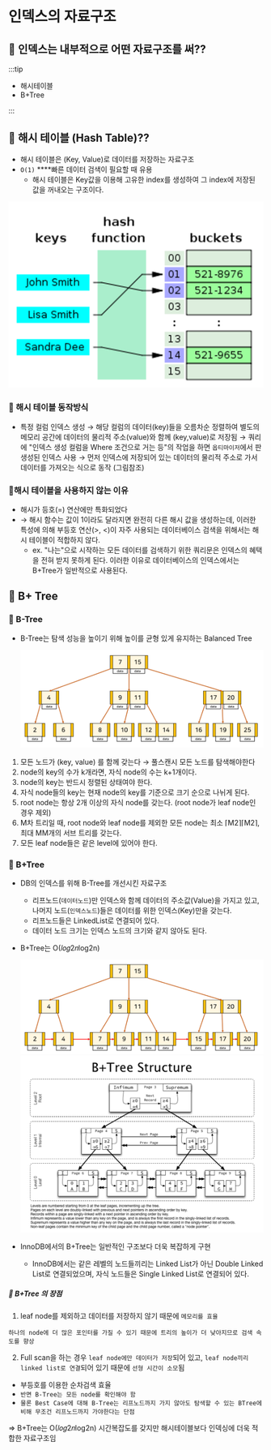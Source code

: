 # 인덱스의 자료구조

## 🐣 인덱스는 내부적으로 어떤 자료구조를 써??

:::tip
 
- 해시테이블
- B+Tree

:::

## 🐣 해시 테이블 (Hash Table)??

- 해시 테이블은 (Key, Value)로 데이터를 저장하는 자료구조
- `O(1)` ****빠른 데이터 검색이 필요할 때 유용
    - 해시 테이블은 Key값을 이용해 고유한 index를 생성하여 그 index에 저장된 값을 꺼내오는 구조이다.

![ids0](./img/ids0.png)

### 🥚 해시 테이블 동작방식

- 특정 컬럼 인덱스 생성
  → 해당 컬럼의 데이터(key)들을 오름차순 정렬하여 별도의 메모리 공간에 데이터의 물리적 주소(value)와 함께 (key,value)로 저장됨
  → 쿼리에 "인덱스 생성 컬럼을 Where 조건으로 거는 등"의 작업을 하면 `옵티마이저`에서 판 생성된 인덱스 사용
  → 먼저 인덱스에 저장되어 있는 데이터의 물리적 주소로 가서 데이터를 가져오는 식으로 동작 (그림참조)

### 🥚해시 테이블을 사용하지 않는 이유

- 해시가 등호(=) 연산에만 특화되었다
- → 해시 함수는 값이 1이라도 달라지면 완전히 다른 해시 값을 생성하는데, 이러한 특성에 의해 부등호 연산(>, <)이 자주 사용되는 데이터베이스 검색을 위해서는 해시 테이블이 적합하지 않다.
    - ex. "나는"으로 시작하는 모든 데이터를 검색하기 위한 쿼리문은 인덱스의 혜택을 전혀 받지 못하게 된다. 이러한 이유로 데이터베이스의 인덱스에서는 B+Tree가 일반적으로 사용된다.

## 🐣 B+ Tree

### 🥚 B-Tree
- B-Tree는 탐색 성능을 높이기 위해 높이를 균형 있게 유지하는 Balanced Tree

  ![ids1](./img/ids1.png)

1. 모든 노드가 (key, value) 를 함께 갖는다 → 풀스캔시 모든 노드를 탐색해야한다
2. node의 key의 수가 k개라면, 자식 node의 수는 k+1개이다.
3. node의 key는 반드시 정렬된 상태여야 한다.
4. 자식 node들의 key는 현재 node의 key를 기준으로 크기 순으로 나뉘게 된다.
5. root node는 항상 2개 이상의 자식 node를 갖는다. (root node가 leaf node인 경우 제외)
6. M차 트리일 때, root node와 leaf node를 제외한 모든 node는 최소 ⌈M2⌉⌈M2⌉, 최대 MM개의 서브 트리를 갖는다.
7. 모든 leaf node들은 같은 level에 있어야 한다.

### 🥚 B+Tree

- DB의 인덱스를 위해 B-Tree를 개선시킨 자료구조
    - 리프노드(`데이터노드`)만 인덱스와 함께 데이터의 주소값(Value)을 가지고 있고, 나머지 노드(`인덱스노드`)들은 데이터를 위한 인덱스(Key)만을 갖는다.
    - 리프노드들은 LinkedList로 연결되어 있다.
    - 데이터 노드 크기는 인덱스 노드의 크기와 같지 않아도 된다.
- B+Tree는 O(𝑙𝑜𝑔2𝑛log2n)

  ![ids1](./img/ids2.png)
![ids3](./img/ids3.png)


- InnoDB에서의 B+Tree는 일반적인 구조보다 더욱 복잡하게 구현
    - InnoDB에서는 같은 레벨의 노드들끼리는 Linked List가 아닌 Double Linked List로 연결되었으며, 자식 노드들은 Single Linked List로 연결되어 있다.

##### 👾 B+Tree 의 장점

1. leaf node를 제외하고 데이터를 저장하지 않기 때문에 `메모리를 효율`

`하나의 node에 더 많은 포인터를 가질 수 있기 때문에 트리의 높이가 더 낮아지므로 검색 속도를 향상`

2. Full scan을 하는 경우 `leaf node에만 데이터가 저장`되어 있고, `leaf node끼리 linked list로 연결`되어 있기 때문에 `선형 시간이 소모`됨

- 부등호를 이용한 순차검색 효율
- `반면 B-Tree는 모든 node를 확인해야 함`
- `물론 Best Case에 대해 B-Tree는 리프노드까지 가지 않아도 탐색할 수 있는 BTree에 비해 무조건 리프노드까지 가야한다는 단점`

⇒ B+Tree는 O(𝑙𝑜𝑔2𝑛log2n) 시간복잡도를 갖지만 해시테이블보다 인덱싱에 더욱 적합한 자료구조임